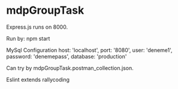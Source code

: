 # mdpGroupTask

Express.js runs on 8000.

Run by: npm start

MySql Configuration
        host: 'localhost',
        port: '8080',
        user: 'deneme1',
        password: 'denemepass',
        database: 'production'

Can try by mdpGroupTask.postman_collection.json.

Eslint extends rallycoding
